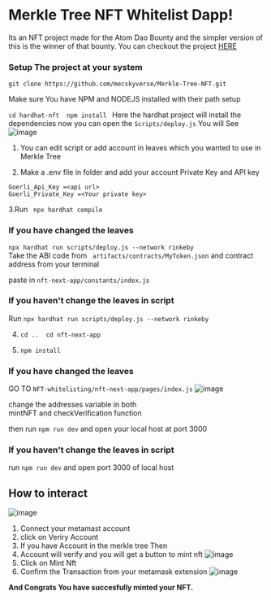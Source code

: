 # Merkle Tree NFT Whitelist Dapp!

Its an NFT project made for the Atom Dao Bounty and the simpler version of this is the winner of that bounty.
You can checkout the project [HERE](https://merkle-tree-nft-nft-next-app-24ao-nv193m2d0-mecskyverse.vercel.app)


### Setup The project at your system

``git clone https://github.com/mecskyverse/Merkle-Tree-NFT.git ``

Make sure You have NPM and NODEJS installed with their path setup

`` cd hardhat-nft 
npm install 
``
Here the hardhat project will install the dependencies 
now you can open the 
`` Scripts/deploy.js ``
You will See 
![image](https://user-images.githubusercontent.com/91150257/191967239-236b6b9e-17f9-4bc8-bdde-ecdf87c22923.png)

1. You can edit script or add account in leaves which you wanted to use in Merkle Tree 

2. Make a .env file in folder and add your account Private Key and API key 
```
Goerli_Api_Key =<api url>
Goerli_Private_Key =<Your private key>
```
3.Run
`` npx hardhat compile``

### If you have changed the leaves

`` npx hardhat run scripts/deploy.js --network rinkeby `` <br>
Take the ABI code from 
`` artifacts/contracts/MyToken.json`` 
and contract address from your terminal

paste in 
``nft-next-app/constants/index.js`` 

### If you haven't change the leaves in script

Run `` npx hardhat run scripts/deploy.js --network rinkeby ``

4. `` cd .. 
    cd nft-next-app ``
    
5. `` npm install ``

### If you have changed the leaves
GO TO `` NFT-whitelisting/nft-next-app/pages/index.js ``
![image](https://user-images.githubusercontent.com/91150257/191969983-01c98887-38f0-46b0-8fcd-52355e9a4476.png)

change the addresses variable in both  
mintNFT and checkVerification function 

then run `` npm run dev ``
and open your local host at port 3000

### If you haven't change the leaves in script
run
`` npm run dev ``
and open port 3000 of local host



## How to interact 
![image](https://user-images.githubusercontent.com/91150257/191973485-8a952d5e-2e6a-4320-8b44-5c0b5f6ff887.png)

1. Connect your metamast account
2. click on Veriry Account
3. If you have Account in the merkle tree Then
4. Account will verify and you will get a button to mint nft
![image](https://user-images.githubusercontent.com/91150257/191973724-06432925-357d-4b77-8b8c-d446a31e804a.png)
5. Click on Mint Nft 
6. Confirm the Transaction from your metamask extension
![image](https://user-images.githubusercontent.com/91150257/191974774-77149438-953d-43af-b14d-b4befe00ac74.png)

**And Congrats You have succesfully minted your NFT.**

